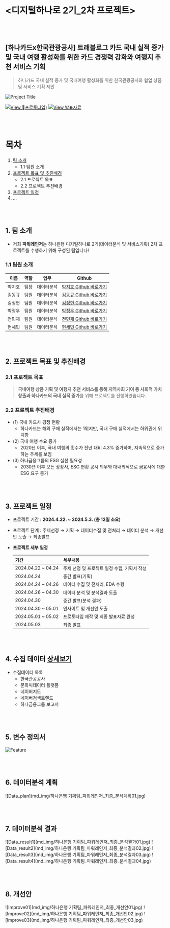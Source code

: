 # <디지털하나로 2기_2차 프로젝트>

<br><br>
## [하나카드x한국관광공사] 트래블로그 카드 국내 실적 증가 및 국내 여행 활성화를 위한 카드 경쟁력 강화와 여행지 추천 서비스 기획
> 하나카드 국내 실적 증가 및 국내여행 활성화를 위한 한국관광공사와 협업 상품 및 서비스 기획 제안

<!--프로젝트 대문 이미지-->
![Project Title](md_img/디지털하나로_파워레인저_최종01.jpg)

<!--프로젝트 버튼-->
 [![View 프로토타입)][view-prototype-shield]][view-prototype-url] [![View 발표자료][view-pdf-shield]][view-pdf-url]


<br><br>	
<!--목차-->
# 목차
1. [팀 소개](#1-팀-소개)
   + 1.1 팀원 소개
2. [프로젝트 목표 및 추진배경](#2-프로젝트-목표-및-추진배경)
  	+ 2.1 프로젝트 목표
   + 2.2 프로젝트 추진배경
3. [프로젝트 일정](#3-프로젝트-일정)
4. ...

<br><br>	
<!--1.팀 소개-->
## 1. 팀 소개
- 저희 **파워레인저**는 하나은행 디지털하나로 2기(데이터분석 및 서비스기획) 2차 프로젝트를 수행하기 위해 구성된 팀입니다!

### 1.1 팀원 소개
|이름|역할|업무|Github|
|---|---|---|---|
|박지호|팀장|데이터분석|[박지호 Github 바로가기](https://github.com/owlgho)|
|김동규|팀원|데이터분석|[김동규 Github 바로가기](https://github.com/hanakdg98)|
|김정현|팀원|데이터분석|[김정현 Github 바로가기](https://github.com/kjhz2)|
|박정우|팀원|데이터분석|[박정우 Github 바로가기](https://github.com/weturnit42)|
|전민재|팀원|데이터분석|[전민재 Github 바로가기](https://github.com/espressotheblack)|
|현세민|팀원|데이터분석|[현세민 Github 바로가기](https://github.com/SeminHyun)|


<br><br>
<!--2. 프로젝트 배경-->
## 2. 프로젝트 목표 및 추진배경

### 2.1 프로젝트 목표
> **국내여행 상품 기획 및 여행지 추천 서비스를 통해 지역사회 기여 등 사회적 가치 창출과 하나카드의 국내 실적 증가**를 위해 프로젝트를 진행하였습니다.

### 2.2 프로젝트 추진배경
- (1) 국내 카드사 경쟁 현황
   - 하나카드는 해외 구매 실적에서는 1위지만, 국내 구매 실적에서는 하위권에 위치함
- (2) 국내 여행 수요 증가
   - 2020년 이후, 국내 여행의 횟수가 전년 대비 4.3% 증가하며, 지속적으로 증가하는 추세를 보임
- (3) 하나금융그룹의 ESG 실천 필요성
   - 2030년 이후 모든 상장사, ESG 현황 공시 의무와 대내외적으로 금융사에 대한 ESG 요구 증가

<br><br>
<!--3. 프로젝트 일정-->
## 3. 프로젝트 일정
- 프로젝트 기간 : **2024.4.22. ~ 2024.5.3. (총 12일 소요)**
- 프로젝트 단계 : 주제선정 → 기획 → 데이터수집 및 전처리 → 데이터 분석 → 개선안 도출 → 최종발표
- **프로젝트 세부 일정**

	|기간|세부내용|
	|---|---|
	|2024.04.22 ~ 04.24|주제 선정 및 프로젝트 일정 수립, 기획서 작성|
	|2024.04.24|중간 발표(기획)|
	|2024.04.24 ~ 04.26|데이터 수집 및 전처리, EDA 수행|
	|2024.04.26 ~ 04.30|데이터 분석 및 분석결과 도출|
	|2024.04.30|중간 발표(분석 결과)|
	|2024.04.30 ~ 05.01|인사이트 및 개선안 도출|
	|2024.05.01 ~ 05.02|프로토타입 제작 및 최종 발표자료 완성|
	|2024.05.03|최종 발표|


<br><br>
<!--4. 수집 데이터-->
## 4. 수집 데이터 [상세보기](link)
- 수집데이터 목록
   - 한국관공공사
   - 문화빅데이터 플랫폼
   - 네이버지도
   - 네이버검색트렌드
   - 하나금융그룹 보고서

<br><br>
<!--5. 변수 정의서-->
## 5. 변수 정의서
![Feature](md_img/디지털하나로_파워레인저_최종_변수정의서01.jpg)

<br><br>
<!-- 6. 데이터분석 계획-->
## 6. 데이터분석 계획
![Data_plan](md_img/하나은행 기획팀_파워레인저_최종_분석계획01.jpg)

<br><br>
<!--7. 데이터 분석 결과-->
## 7. 데이터분석 결과
![Data_result1](md_img/하나은행 기획팀_파워레인저_최종_분석결과01.jpg)
![Data_result2](md_img/하나은행 기획팀_파워레인저_최종_분석결과02.jpg)
![Data_result3](md_img/하나은행 기획팀_파워레인저_최종_분석결과03.jpg)
![Data_result4](md_img/하나은행 기획팀_파워레인저_최종_분석결과04.jpg)

<br><br>
<!--8. 개선안-->
## 8. 개선안
![Improve01](md_img/하나은행 기획팀_파워레인저_최종_개선안01.jpg)
![Improve02](md_img/하나은행 기획팀_파워레인저_최종_개선안02.jpg)
![Improve03](md_img/하나은행 기획팀_파워레인저_최종_개선안03.jpg)







 <!--Url for Buttons-->
[view-prototype-shield]:https://img.shields.io/badge/view-prototype-F24E1E.svg?style=for-the-badge&logo=figma&logoColor=white
[view-prototype-url]: https://www.figma.com/proto/Sbyt9LswA1J1arGg5ipxGN/%ED%8C%8C%EC%9B%8C%EB%A0%88%EC%9D%B8%EC%A0%80_2%EC%B0%A8%ED%94%84%EB%A1%9C%EC%A0%9D%ED%8A%B8(%ED%95%98%EB%82%98%EC%B9%B4%EB%93%9Cx%ED%95%9C%EA%B5%AD%EA%B4%80%EA%B4%91%EA%B3%B5%EC%82%AC)_v0.1?page-id=2008%3A809&node-id=2024-47&starting-point-node-id=2024%3A47&t=WwuZdxT7CvR9dhpg-1
[view-pdf-shield]:https://img.shields.io/badge/view-%EB%B0%9C%ED%91%9C%EC%9E%90%EB%A3%8C-EC1C24.svg?style=for-the-badge&logo=adobeacrobatreader&logoColor=white
[view-pdf-url]:https://github.com/SeminHyun/digital-hanaro-power-rangers/blob/main/%E1%84%83%E1%85%B5%E1%84%8C%E1%85%B5%E1%84%90%E1%85%A5%E1%86%AF%E1%84%92%E1%85%A1%E1%84%82%E1%85%A1%E1%84%85%E1%85%A92%E1%84%80%E1%85%B5_%E1%84%91%E1%85%A1%E1%84%8B%E1%85%AF%E1%84%85%E1%85%A6%E1%84%8B%E1%85%B5%E1%86%AB%E1%84%8C%E1%85%A5_%E1%84%87%E1%85%A1%E1%86%AF%E1%84%91%E1%85%AD%E1%84%8C%E1%85%A1%E1%84%85%E1%85%AD_Final.pdf
